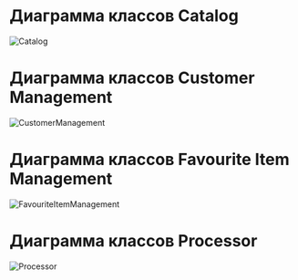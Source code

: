 # Диаграмма классов Catalog

![Catalog](https://raw.githubusercontent.com/steppbol/e-Ground/master/e-ground-documentation/Diagrams/Classes/Catalog.png)

# Диаграмма классов Customer Management

![CustomerManagement](https://raw.githubusercontent.com/steppbol/e-Ground/master/e-ground-documentation/Diagrams/Classes/CustomerManagement.png)

# Диаграмма классов Favourite Item Management

![FavouriteItemManagement](https://raw.githubusercontent.com/steppbol/e-Ground/master/e-ground-documentation/Diagrams/Classes/FavouriteItemManagement.png)

# Диаграмма классов Processor

![Processor](https://raw.githubusercontent.com/steppbol/e-Ground/master/e-ground-documentation/Diagrams/Classes/Processor.png)
